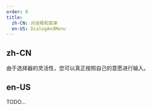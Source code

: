 ```yaml
---
order: 0
title:
  zh-CN: 对话框和菜单
  en-US: DialogAndMenu
---
```


## zh-CN

由于选择器的灵活性，您可以真正按照自己的意愿进行输入。

## en-US

TODO...
